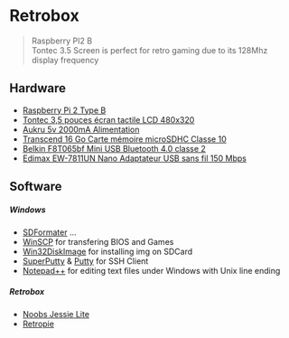 # Retrobox

> Raspberry PI2 B<br>
> Tontec 3.5 Screen is perfect for retro gaming due to its 128Mhz display frequency<br>

## Hardware

- [Raspberry Pi 2 Type B](http://www.amazon.fr/dp/B00T2U7R7I)
- [Tontec 3,5 pouces écran tactile LCD 480x320](http://www.amazon.fr/dp/B00OFLKPG4)
- [Aukru 5v 2000mA Alimentation](http://www.amazon.fr/dp/B00V07YY0Y)
- [Transcend 16 Go Carte mémoire microSDHC Classe 10](http://www.amazon.fr/dp/B00APCMMEK)
- [Belkin F8T065bf Mini USB Bluetooth 4.0 classe 2](http://www.amazon.fr/dp/B009IQB3US)
- [Edimax EW-7811UN Nano Adaptateur USB sans fil 150 Mbps](http://www.amazon.fr/dp/B003MTTJOY)

## Software

##### Windows

- [SDFormater](https://www.sdcard.org/downloads/formatter_4/) ...
- [WinSCP](https://winscp.net/eng/docs/lang:fr) for transfering BIOS and Games
- [Win32DiskImage](http://sourceforge.net/projects/win32diskimager/) for installing img on SDCard
- [SuperPutty](https://github.com/jimradford/superputty) & [Putty](http://www.putty.org) for SSH Client
- [Notepad++](https://notepad-plus-plus.org/fr/) for editing text files under Windows with Unix line ending

##### Retrobox

- [Noobs Jessie Lite](https://www.raspberrypi.org/downloads/raspbian/)
- [Retropie](https://github.com/RetroPie/RetroPie-Setup/wiki/First-Installation)
